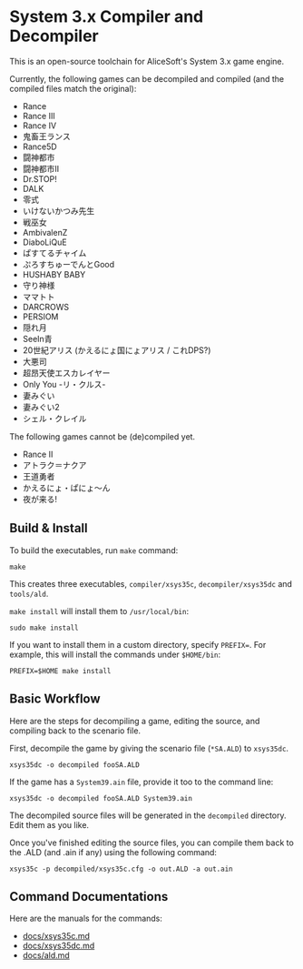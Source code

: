 # System 3.x Compiler and Decompiler
This is an open-source toolchain for AliceSoft's System 3.x game engine.

Currently, the following games can be decompiled and compiled (and the compiled files match the original):
- Rance
- Rance III
- Rance IV
- 鬼畜王ランス
- Rance5D
- 闘神都市
- 闘神都市II
- Dr.STOP!
- DALK
- 零式
- いけないかつみ先生
- 戦巫女
- AmbivalenZ
- DiaboLiQuE
- ぱすてるチャイム
- ぷろすちゅーでんとGood
- HUSHABY BABY
- 守り神様
- ママトト
- DARCROWS
- PERSIOM
- 隠れ月
- SeeIn青
- 20世紀アリス (かえるにょ国にょアリス / これDPS?)
- 大悪司
- 超昂天使エスカレイヤー
- Only You -リ・クルス-
- 妻みぐい
- 妻みぐい2
- シェル・クレイル

The following games cannot be (de)compiled yet.
- Rance II
- アトラク＝ナクア
- 王道勇者
- かえるにょ・ぱにょ〜ん
- 夜が来る!

## Build & Install
To build the executables, run `make` command:
```
make
```
This creates three executables, `compiler/xsys35c`, `decompiler/xsys35dc` and `tools/ald`.

`make install` will install them to `/usr/local/bin`:
```
sudo make install
```
If you want to install them in a custom directory, specify `PREFIX=`. For example, this will install the commands under `$HOME/bin`:
```
PREFIX=$HOME make install
```

## Basic Workflow
Here are the steps for decompiling a game, editing the source, and compiling back to the scenario file.

First, decompile the game by giving the scenario file (`*SA.ALD`) to `xsys35dc`.
```
xsys35dc -o decompiled fooSA.ALD
```
If the game has a `System39.ain` file, provide it too to the command line:
```
xsys35dc -o decompiled fooSA.ALD System39.ain
```

The decompiled source files will be generated in the `decompiled` directory. Edit them as you like.

Once you've finished editing the source files, you can compile them back to the .ALD (and .ain if any) using the following command:
```
xsys35c -p decompiled/xsys35c.cfg -o out.ALD -a out.ain
```

## Command Documentations
Here are the manuals for the commands:
- [docs/xsys35c.md](docs/xsys35c.md)
- [docs/xsys35dc.md](docs/xsys35dc.md)
- [docs/ald.md](docs/ald.md)
